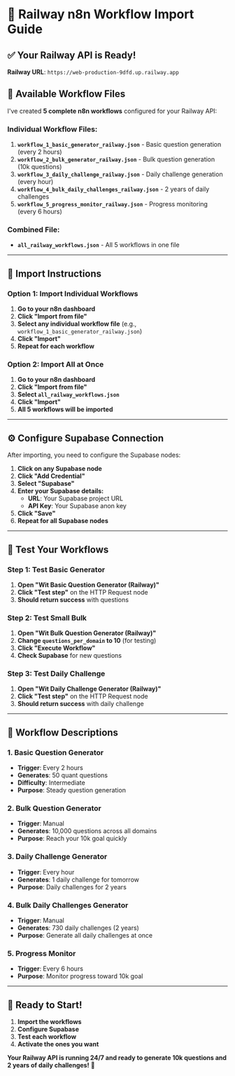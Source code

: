 # 🚀 Railway n8n Workflow Import Guide

## **✅ Your Railway API is Ready!**

**Railway URL**: `https://web-production-9dfd.up.railway.app`

## **📁 Available Workflow Files**

I've created **5 complete n8n workflows** configured for your Railway API:

### **Individual Workflow Files:**
1. **`workflow_1_basic_generator_railway.json`** - Basic question generation (every 2 hours)
2. **`workflow_2_bulk_generator_railway.json`** - Bulk question generation (10k questions)
3. **`workflow_3_daily_challenge_railway.json`** - Daily challenge generation (every hour)
4. **`workflow_4_bulk_daily_challenges_railway.json`** - 2 years of daily challenges
5. **`workflow_5_progress_monitor_railway.json`** - Progress monitoring (every 6 hours)

### **Combined File:**
- **`all_railway_workflows.json`** - All 5 workflows in one file

---

## **🔧 Import Instructions**

### **Option 1: Import Individual Workflows**
1. **Go to your n8n dashboard**
2. **Click "Import from file"**
3. **Select any individual workflow file** (e.g., `workflow_1_basic_generator_railway.json`)
4. **Click "Import"**
5. **Repeat for each workflow**

### **Option 2: Import All at Once**
1. **Go to your n8n dashboard**
2. **Click "Import from file"**
3. **Select `all_railway_workflows.json`**
4. **Click "Import"**
5. **All 5 workflows will be imported**

---

## **⚙️ Configure Supabase Connection**

After importing, you need to configure the Supabase nodes:

1. **Click on any Supabase node**
2. **Click "Add Credential"**
3. **Select "Supabase"**
4. **Enter your Supabase details:**
   - **URL**: Your Supabase project URL
   - **API Key**: Your Supabase anon key
5. **Click "Save"**
6. **Repeat for all Supabase nodes**

---

## **🧪 Test Your Workflows**

### **Step 1: Test Basic Generator**
1. **Open "Wit Basic Question Generator (Railway)"**
2. **Click "Test step"** on the HTTP Request node
3. **Should return success** with questions

### **Step 2: Test Small Bulk**
1. **Open "Wit Bulk Question Generator (Railway)"**
2. **Change `questions_per_domain` to 10** (for testing)
3. **Click "Execute Workflow"**
4. **Check Supabase** for new questions

### **Step 3: Test Daily Challenge**
1. **Open "Wit Daily Challenge Generator (Railway)"**
2. **Click "Test step"** on the HTTP Request node
3. **Should return success** with daily challenge

---

## **🎯 Workflow Descriptions**

### **1. Basic Question Generator**
- **Trigger**: Every 2 hours
- **Generates**: 50 quant questions
- **Difficulty**: Intermediate
- **Purpose**: Steady question generation

### **2. Bulk Question Generator**
- **Trigger**: Manual
- **Generates**: 10,000 questions across all domains
- **Purpose**: Reach your 10k goal quickly

### **3. Daily Challenge Generator**
- **Trigger**: Every hour
- **Generates**: 1 daily challenge for tomorrow
- **Purpose**: Daily challenges for 2 years

### **4. Bulk Daily Challenges Generator**
- **Trigger**: Manual
- **Generates**: 730 daily challenges (2 years)
- **Purpose**: Generate all daily challenges at once

### **5. Progress Monitor**
- **Trigger**: Every 6 hours
- **Purpose**: Monitor progress toward 10k goal

---

## **🚀 Ready to Start!**

1. **Import the workflows**
2. **Configure Supabase**
3. **Test each workflow**
4. **Activate the ones you want**

**Your Railway API is running 24/7 and ready to generate 10k questions and 2 years of daily challenges!** 🎉 